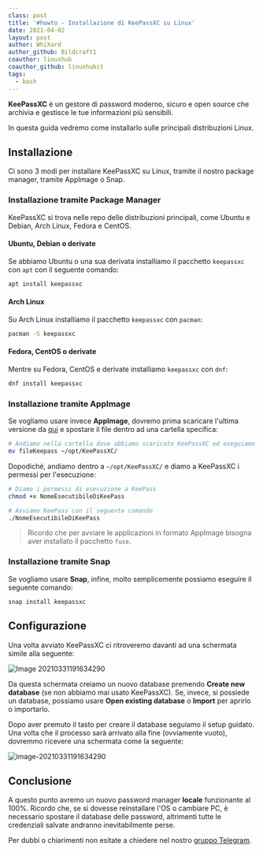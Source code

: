 ```yaml
---
class: post
title: '#howto - Installazione di KeePassXC su Linux'
date: 2021-04-02
layout: post
author: WhiXard
author_github: Bildcraft1
coauthor: linuxhub
coauthor_github: linuxhubit
tags:
  - bash
---
```

**KeePassXC** è un gestore di password moderno, sicuro e open source che archivia e gestisce le tue informazioni più sensibili.

In questa guida vedremo come installarlo sulle principali distribuzioni Linux.

## Installazione

Ci sono 3 modi per installare KeePassXC su Linux, tramite il nostro package manager, tramite AppImage o Snap.

### Installazione tramite Package Manager

KeePassXC si trova nelle repo delle distribuzioni principali, come Ubuntu e Debian, Arch Linux, Fedora e CentOS.

#### Ubuntu, Debian o derivate

Se abbiamo Ubuntu o una sua derivata installiamo il pacchetto `keepassxc` con `apt` con il seguente comando:

```bash
apt install keepassxc
```

#### Arch Linux

Su Arch Linux installiamo il pacchetto `keepassxc` con `pacman`:

```bash
pacman -S keepassxc
```

#### Fedora, CentOS o derivate

Mentre su Fedora, CentOS e derivate installiamo `keepassxc` con `dnf`:

```bash
dnf install keepassxc
```

### Installazione tramite AppImage

Se vogliamo usare invece **AppImage**, dovremo prima scaricare l'ultima versione da [qui](https://keepassxc.org/download/) e spostare il file dentro ad una cartella specifica:

```bash
# Andiamo nella cartella dove abbiamo scaricato KeePassXC ed eseguiamo questo comando
mv fileKeepass ~/opt/KeePassXC/
```

Dopodiché, andiamo dentro a `~/opt/KeePassXC/` e diamo a KeePassXC i permessi per l'esecuzione:

```bash
# Diamo i permessi di esecuzione a KeePass
chmod +x NomeEsecutibileDiKeePass

# Avviamo KeePass con il seguente comando
./NomeEsecutibileDiKeePass
```
> Ricordo che per avviare le applicazioni in formato AppImage bisogna aver installato il pacchetto `fuse`.

### Installazione tramite Snap

Se vogliamo usare **Snap**, infine, molto semplicemente possiamo eseguire il seguente comando:

```
snap install keepassxc
```

## Configurazione

Una volta avviato KeePassXC ci ritroveremo davanti ad una schermata simile alla seguente:

![Image 20210331191634290](storage/image-20210331191153828.png)

Da questa schermata creiamo un nuovo database premendo **Create new database** (se non abbiamo mai usato KeePassXC). Se, invece, si possiede un database, possiamo usare **Open existing database** o **Import** per aprirlo o importarlo.

Dopo aver premuto il tasto per creare il database seguiamo il setup guidato. Una volta che il processo sarà arrivato alla fine (ovviamente vuoto), dovremmo ricevere una schermata come la seguente:

![image-20210331191634290](storage/image-20210331191634290.png)

## Conclusione

A questo punto avremo un nuovo password manager **locale** funzionante al 100%. Ricordo che, se si dovesse reinstallare l'OS o cambiare PC, è necessario spostare il database delle password, altrimenti tutte le credenziali salvate andranno inevitabilmente perse.

Per dubbi o chiarimenti non esitate a chiedere nel nostro <a href="https://t.me/linuxpeople">gruppo Telegram</a>.